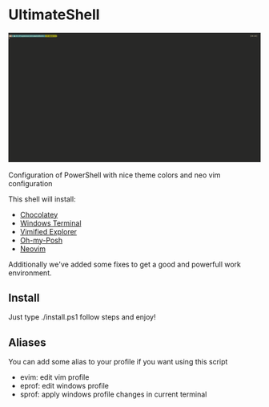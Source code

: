 # UltimateShell

![](./captura.gif)

Configuration of PowerShell with nice theme colors and neo vim configuration

This shell will install:

- [Chocolatey](https://chocolatey.org/)
- [Windows Terminal](https://www.microsoft.com/es-es/p/windows-terminal/9n0dx20hk701?rtc=1)
- [Vimified Explorer](https://github.com/sahilsehwag/AHK-VimifiedExplorer)
- [Oh-my-Posh](https://github.com/JanDeDobbeleer/oh-my-posh)
- [Neovim](https://neovim.io)

Additionally we've added some fixes to get a good and powerfull work environment.

## Install

Just type ./install.ps1 follow steps and enjoy!

## Aliases

You can add some alias to your profile if you want using this script

- evim: edit vim profile
- eprof: edit windows profile
- sprof: apply windows profile changes in current terminal